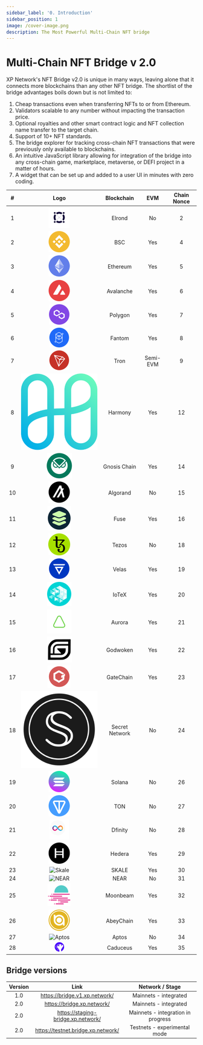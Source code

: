 ```yaml
---
sidebar_label: '0. Introduction'
sidebar_position: 1
image: /cover-image.png
description: The Most Powerful Multi-Chain NFT bridge
---
```


# Multi-Chain NFT Bridge v 2.0

XP Network's NFT Bridge v2.0 is unique in many ways, leaving alone that it connects more blockchains than any other NFT bridge. The shortlist of the bridge advantages boils down but is not limited to:

1. Cheap transactions even when transferring NFTs to or from Ethereum.
2. Validators scalable to any number without impacting the transaction price.
3. Optional royalties and other smart contract logic and NFT collection name transfer to the target chain.
4. Support of 10+ NFT standards.
5. The bridge explorer for tracking cross-chain NFT transactions that were previously only available to blockchains.
6. An intuitive JavaScript library allowing for integration of the bridge into any cross-chain game, marketplace, metaverse, or DEFI project in a matter of hours.
7. A widget that can be set up and added to a user UI in minutes with zero coding.

|#|Logo| Blockchain | EVM | Chain Nonce|
|:-:|:-:|:-:|:-:|:-:|
| 1 |![Elrond](../../static/assets/chain/Elrond.svg) |Elrond| No|2|
| 2  |![BSC](../../static/assets/chain/Binance.svg) |BSC| Yes|4|
| 3 |![Ethereum](../../static/assets/chain/Etherium.svg) |Ethereum| Yes|5|
| 4 |![Avalanche](../../static/assets/chain/Avalanche.svg) |Avalanche| Yes|6|
| 5 |![Polygon](../../static/assets/chain/Polygon.svg) |Polygon| Yes|7|
| 6 |![Fantom](../../static/assets/chain/Fantom.svg) |Fantom| Yes|8|
| 7 |![Tron](../../static/assets/chain/Tron.svg) |Tron | Semi-EVM|9|
| 8 |![Harmony](../../static/assets/chain/harmony.svg) |Harmony| Yes|12|
| 9| ![Gnosis](../../static/assets/chain/Gnosis.svg) | Gnosis Chain| Yes|14|
| 10 |![Algorand](../../static/assets/chain/Algarand.svg) |Algorand| No|15|
| 11  |![Fuse](../../static/assets/chain/Fuse.svg) | Fuse| Yes|16|
| 12 |![Tezos](../../static/assets/chain/Tezos.svg) |Tezos| No|18|
| 13  |![Velas](../../static/assets/chain/velas.svg) | Velas| Yes|19|
| 14  |![IoTeX](../../static/assets/chain/iotx.svg) | IoTeX| Yes|20|
| 15  |![Aurora](../../static/assets/chain/aurora.svg) | Aurora| Yes|21|
| 16  |![Godwoken](../../static/assets/chain/godwoken.svg) | Godwoken| Yes|22|
| 17  |![GateChain](../../static/assets/chain/GateChain.svg) | GateChain| Yes|23|
| 18  |![Secret](../../static/assets/chain/secret.svg)| Secret Network| No|24|
| 19  |![Solana](../../static/assets/chain/Solana.svg)| Solana| No|26|
| 20  |![Ton](../../static/assets/chain/ton.svg)| TON| No|27|
| 21  |![Dfinity](../../static/assets/chain/InternetComputer.svg)| Dfinity| No|28|
| 22  |![Hedera](../../static/assets/chain/Hedera.svg)| Hedera| Yes|29|
| 23  |<img src="/assets/chain/Skale.png" alt="Skale" width="25"/>| SKALE| Yes|30|
| 24  |<img src="/assets/chain/NEAR.png" alt="NEAR" width="25"/>| NEAR| No|31|
| 25  |![Moonbeam](../../static/assets/chain/Moonbeam.svg)| Moonbeam| Yes|32|
| 26  |![AbeyChain](../../static/assets/chain/Abey.svg)| AbeyChain| Yes|33|
| 27  |<img src="/assets/chain/Aptos.png" alt="Aptos" width="25"/>| Aptos| No|34|
| 28 |<img src="../../static/assets/chain/caduceus.png" alt="Caduceus" width="25"/>| Caduceus| Yes|35|
<!--  -->

## Bridge versions

|Version | Link| Network / Stage|
|:-:|:-:|:-:|
| 1.0 | https://bridge.v1.xp.network/| Mainnets - integrated|
| 2.0 | https://bridge.xp.network/|Mainnets - integrated|
| 2.0 | https://staging-bridge.xp.network/|Mainnets - integration in progress|
| 2.0 | https://testnet.bridge.xp.network/|Testnets - experimental mode|
